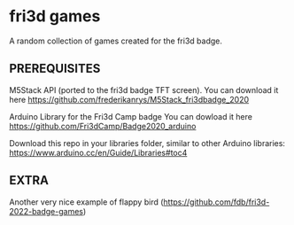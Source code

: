# fri3d games

A random collection of games created for the fri3d badge. 


## PREREQUISITES
M5Stack API (ported to the fri3d badge TFT screen).
You can download it here
https://github.com/frederikanrys/M5Stack_fri3dbadge_2020

Arduino Library for the Fri3d Camp badge
You can dowload it here
https://github.com/Fri3dCamp/Badge2020_arduino


Download this repo in your libraries folder, similar to other Arduino libraries: https://www.arduino.cc/en/Guide/Libraries#toc4


## EXTRA
Another very nice example of flappy bird (https://github.com/fdb/fri3d-2022-badge-games)